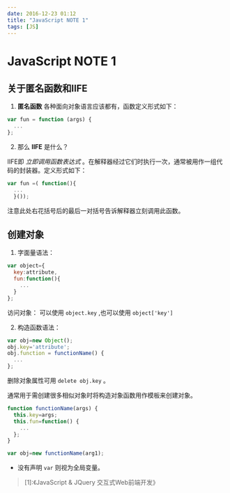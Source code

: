 ```yaml
---
date: 2016-12-23 01:12
title: "JavaScript NOTE 1"
tags: [JS]
---
```

# JavaScript NOTE 1
## 关于匿名函数和**IIFE**
1. **匿名函数** 各种面向对象语言应该都有，函数定义形式如下：

```JavaScript
var fun = function (args) {
  ...
};

```

2. 那么 **IIFE** 是什么？

IIFE即 *立即调用函数表达式* 。在解释器经过它们时执行一次，通常被用作一组代码的封装器。定义形式如下：

```JavaScript
var fun =( function(){
  ...
  }());

```
注意此处右花括号后的最后一对括号告诉解释器立刻调用此函数。

## 创建对象
1. 字面量语法：

```JavaScript
var object={
  key:attribute,
  fun:function(){
    ...
  }
};

```

访问对象：
可以使用 ```object.key``` ,也可以使用 ```object['key']```

2. 构造函数语法：

```JavaScript
var obj=new Object();
obj.key='attribute';
obj.function = functionName() {
  ...
};

```

删除对象属性可用 ```delete obj.key``` 。

通常用于需创建很多相似对象时将构造对象函数用作模板来创建对象。

```JavaScript
function functionName(args) {
  this.key=args;
  this.fun=function() {
    ...
  };
}

var obj=new functionName(arg1);

```

* 没有声明 ```var``` 则视为全局变量。
> [1]:《JavaScript & JQuery 交互式Web前端开发》
